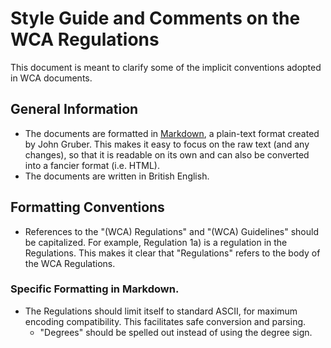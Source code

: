 # Style Guide and Comments on the WCA Regulations

This document is meant to clarify some of the implicit conventions adopted in WCA documents.

## General Information

- The documents are formatted in [Markdown](http://daringfireball.net/projects/markdown/), a plain-text format created by John Gruber. This makes it easy to focus on the raw text (and any changes), so that it is readable on its own and can also be converted into a fancier format (i.e. HTML).
- The documents are written in British English.

## Formatting Conventions

- References to the "(WCA) Regulations" and "(WCA) Guidelines" should be capitalized. For example, Regulation 1a) is a regulation in the Regulations. This makes it clear that "Regulations" refers to the body of the WCA Regulations.

### Specific Formatting in Markdown.

- The Regulations should limit itself to standard ASCII, for maximum encoding compatibility. This facilitates safe conversion and parsing.
    - "Degrees" should be spelled out instead of using the degree sign.